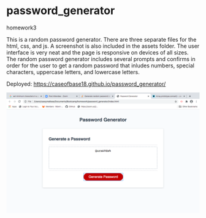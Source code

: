# password_generator
homework3

This is a random password generator.  There are three separate files for the html, css, and js.  A screenshot is also included in the assets folder.  The user interface is very neat and the page is responsive on devices of all sizes.  The random password generator includes several prompts and confirms in order for the user to get a random password that inludes numbers, special characters, uppercase letters, and lowercase letters.

Deployed: https://caseofbase18.github.io/password_generator/

<img src="password_generator.png">